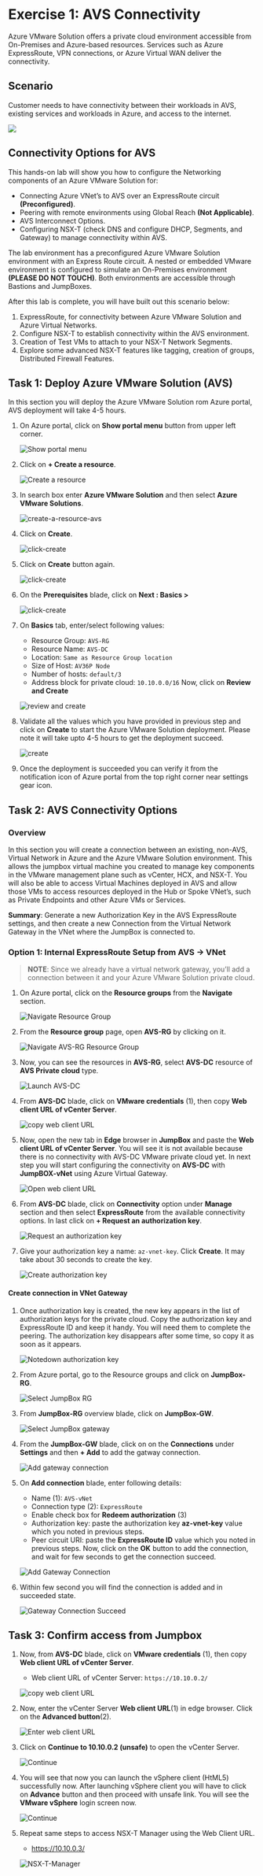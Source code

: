 # Exercise 1: AVS Connectivity

Azure VMware Solution offers a private cloud environment accessible from On-Premises and Azure-based resources. Services such as Azure ExpressRoute, VPN connections, or Azure Virtual WAN deliver the connectivity.

## Scenario

Customer needs to have connectivity between their workloads in AVS, existing services and workloads in Azure, and access to the internet.

![](Images/diag.png)

## Connectivity Options for AVS

This hands-on lab will show you how to configure the Networking components of an Azure VMware Solution for:

  * Connecting Azure VNet’s to AVS over an ExpressRoute circuit **(Preconfigured)**.
  * Peering with remote environments using Global Reach **(Not Applicable)**.
  * AVS Interconnect Options.
  * Configuring NSX-T (check DNS and configure DHCP, Segments, and Gateway) to manage connectivity within AVS.

The lab environment has a preconfigured Azure VMware Solution environment with an Express Route circuit. A nested or embedded VMware environment is configured to simulate an On-Premises environment **(PLEASE DO NOT TOUCH)**. Both environments are accessible through Bastions and JumpBoxes.

After this lab is complete, you will have built out this scenario below:

  1. ExpressRoute, for connectivity between Azure VMware Solution and Azure Virtual Networks.
  2. Configure NSX-T to establish connectivity within the AVS environment.
  3. Creation of Test VMs to attach to your NSX-T Network Segments.
  4. Explore some advanced NSX-T features like tagging, creation of groups, Distributed Firewall Features.

## Task 1: Deploy Azure VMware Solution (AVS)
In this section you will deploy the Azure VMware Solution rom Azure portal, AVS deployment will take 4-5 hours.

1. On Azure portal, click on **Show portal menu** button from upper left corner.

   ![Show portal menu](Images/show-portal-menu.jpg)
   
2. Click on **+ Create a resource**.

   ![Create a resource](Images/create-a-resource.jpg)
   
3. In search box enter **Azure VMware Solution** and then select **Azure VMware Solutions**.

   ![create-a-resource-avs](Images/create-a-resource-avs.jpg)
   
4. Click on **Create**.

   ![click-create](Images/click-create-1.jpg)
   
5. Click on **Create** button again.

   ![click-create](Images/click-create-2.jpg)
   
6. On the **Prerequisites** blade, click on **Next : Basics >**

   ![click-create](Images/click-next-basics.jpg)
   
7. On **Basics** tab, enter/select following values:
    * Resource Group: `AVS-RG`
    * Resource Name: `AVS-DC`
    * Location: `Same as Resource Group location`
    * Size of Host: `AV36P Node`
    * Number of hosts: `default/3`
    * Address block for private cloud: `10.10.0.0/16`
   Now, click on **Review and Create**
    
   ![review and create](Images/avs-review-and-create.jpg)
   
8. Validate all the values which you have provided in previous step and click on **Create** to start the Azure VMware Solution deployment. Please note it will take upto 4-5 hours to get the deployment succeed.

   ![create](Images/avs-create.jpg)
   
9. Once the deployment is succeeded you can verify it from the notification icon of Azure portal from the top right corner near settings gear icon.

## Task 2: AVS Connectivity Options

### Overview

In this section you will create a connection between an existing, non-AVS, Virtual Network in Azure and the Azure VMware Solution environment. This allows the jumpbox virtual machine you created to manage key components in the VMware management plane such as vCenter, HCX, and NSX-T. You will also be able to access Virtual Machines deployed in AVS and allow those VMs to access resources deployed in the Hub or Spoke VNet’s, such as Private Endpoints and other Azure VMs or Services.

**Summary**: Generate a new Authorization Key in the AVS ExpressRoute settings, and then create a new Connection from the Virtual Network Gateway in the VNet where the JumpBox is connected to.

### Option 1: Internal ExpressRoute Setup from AVS -> VNet

 > **NOTE**: Since we already have a virtual network gateway, you’ll add a connection between it and your Azure VMware Solution private cloud.

1. On Azure portal, click on the **Resource groups** from the **Navigate** section. 

   ![Navigate Resource Group](Images/goto-rg.jpg)
   
2. From the **Resource group** page, open **AVS-RG** by clicking on it.
  
   ![Navigate AVS-RG Resource Group](Images/select-avs-rg.jpg)
   
4. Now, you can see the resources in **AVS-RG**, select **AVS-DC** resource of **AVS Private cloud** type.

   ![Launch AVS-DC](Images/launch-avs-dc1.jpg)
   
5. From **AVS-DC** blade, click on **VMware credentials** (1), then copy **Web client URL of vCenter Server**.

   ![copy web client URL](Images/vCenterWebClientURLcopy.jpg)
   
6. Now, open the new tab in **Edge** browser in **JumpBox** and paste the **Web client URL of vCenter Server**. You will see it is not available because there is no connectivity with AVS-DC VMware private cloud yet. In next step you will start configuring the connectivity on **AVS-DC** with **JumpBOX-vNet** using Azure Virtual Gateway.

   ![Open web client URL](Images/vCenterWebClientURLopen.jpg)
   
7. From **AVS-DC** blade, click on **Connectivity** option under **Manage** section and then select **ExpressRoute** from the available connectivity options. In last click on **+ Request an authorization key**.

   ![Request an authorization key](Images/req-key.jpg)
   
8. Give your authorization key a name: `az-vnet-key`. Click **Create**. It may take about 30 seconds to create the key.

   ![Create authorization key](Images/create-auth-key.jpg)


#### Create connection in VNet Gateway

1. Once authorization key is created, the new key appears in the list of authorization keys for the private cloud. Copy the authorization key and ExpressRoute ID and keep it handy. You will need them to complete the peering. The authorization key disappears after some time, so copy it as soon as it appears.

   ![Notedown authorization key](Images/copy-id-and-key.jpg)

2. From Azure portal, go to the Resource groups and click on **JumpBox-RG**.

   ![Select JumpBox RG](Images/select-jumpbox-rg.jpg)

3. From **JumpBox-RG** overview blade, click on **JumpBox-GW**.

   ![Select JumpBox gateway](Images/select-jumpbox-gw.jpg)

4. From the **JumpBox-GW** blade, click on on the **Connections** under **Settings** and then **+ Add** to add the gatway connection.
    
   ![Add gateway connection](Images/gw-connection-add.jpg)
   
5. On **Add connection** blade, enter following details:
     * Name (1): `AVS-vNet`
     * Connection type (2): `ExpressRoute`
     * Enable check box for **Redeem authorization** (3)
     * Authorization key: paste the authorization key **az-vnet-key** value which you noted in previous steps. 
     * Peer circuit URI: paste the **ExpressRoute ID** value which you noted in previous steps.
    Now, click on the **OK** button to add the connection, and wait for few seconds to get the connection succeed.
    
     ![Add Gateway Connection](Images/add-connection-gw.jpg)
    
6. Within few second you will find the connection is added and in succeeded state.

    ![Gateway Connection Succeed](Images/connection-suceed.jpg)
    
## Task 3: Confirm access from Jumpbox

1. Now, from **AVS-DC** blade, click on **VMware credentials** (1), then copy **Web client URL of vCenter Server**.

    * Web client URL of vCenter Server: `https://10.10.0.2/`

     ![copy web client URL](Images/vCenterWebClientURLcopy.jpg)

2. Now, enter the vCenter Server **Web client URL**(1) in edge browser. Click on the **Advanced button**(2).

   ![Enter web client URL](Images/enter-vcenter-url.jpg)

3. Click on **Continue to 10.10.0.2 (unsafe)** to open the vCenter Server. 

   ![Continue](Images/continue-unsafe-vcenter-url.jpg)
   
4. You will see that now you can launch the vSphere client (HtML5) successfully now. After launching vSphere client you will have to click on **Advance** button and then proceed with unsafe link. You will see the **VMware vSphere** login screen now.

   ![Continue](Images/vmware-vsphere-login-page.jpg)
   
5. Repeat same steps to access NSX-T Manager using the Web Client URL.
    * https://10.10.0.3/

     ![NSX-T-Manager](Images/NSX-T-Manager.jpg)  
   
   
